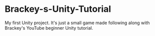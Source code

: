 # Brackey-s-Unity-Tutorial
My first Unity project. It's just a small game made following along with Brackey's YouTube beginner Unity tutorial.
